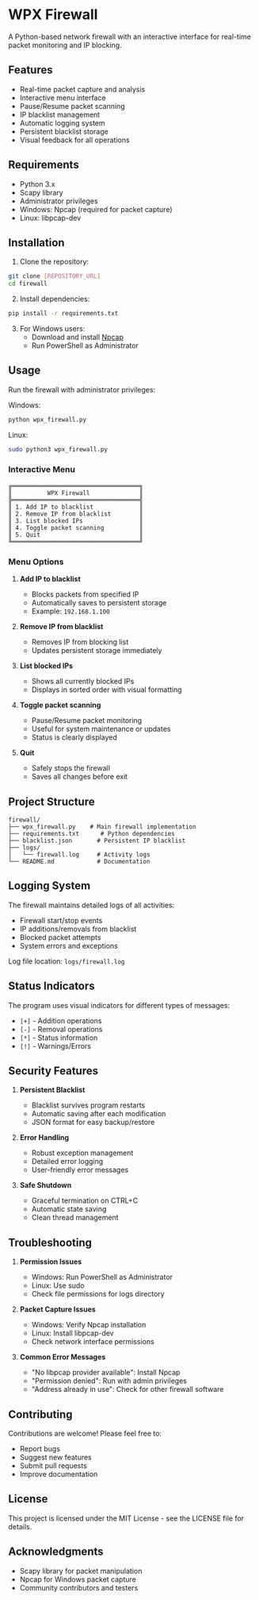 # WPX Firewall

A Python-based network firewall with an interactive interface for real-time packet monitoring and IP blocking.



## Features

- Real-time packet capture and analysis
- Interactive menu interface
- Pause/Resume packet scanning
- IP blacklist management
- Automatic logging system
- Persistent blacklist storage
- Visual feedback for all operations

## Requirements

- Python 3.x
- Scapy library
- Administrator privileges
- Windows: Npcap (required for packet capture)
- Linux: libpcap-dev

## Installation

1. Clone the repository:

```bash
git clone [REPOSITORY_URL]
cd firewall
```

2. Install dependencies:

```bash
pip install -r requirements.txt
```

3. For Windows users:
   - Download and install [Npcap](https://npcap.com/)
   - Run PowerShell as Administrator

## Usage

Run the firewall with administrator privileges:

Windows:

```bash
python wpx_firewall.py
```

Linux:

```bash
sudo python3 wpx_firewall.py
```

### Interactive Menu

```
╔════════════════════════════════════╗
║          WPX Firewall              ║
╠════════════════════════════════════╣
║ 1. Add IP to blacklist             ║
║ 2. Remove IP from blacklist        ║
║ 3. List blocked IPs                ║
║ 4. Toggle packet scanning          ║
║ 5. Quit                            ║
╚════════════════════════════════════╝
```

### Menu Options

1. **Add IP to blacklist**

   - Blocks packets from specified IP
   - Automatically saves to persistent storage
   - Example: `192.168.1.100`

2. **Remove IP from blacklist**

   - Removes IP from blocking list
   - Updates persistent storage immediately

3. **List blocked IPs**

   - Shows all currently blocked IPs
   - Displays in sorted order with visual formatting

4. **Toggle packet scanning**

   - Pause/Resume packet monitoring
   - Useful for system maintenance or updates
   - Status is clearly displayed

5. **Quit**
   - Safely stops the firewall
   - Saves all changes before exit

## Project Structure

```
firewall/
├── wpx_firewall.py    # Main firewall implementation
├── requirements.txt      # Python dependencies
├── blacklist.json       # Persistent IP blacklist
├── logs/
│   └── firewall.log     # Activity logs
└── README.md            # Documentation
```

## Logging System

The firewall maintains detailed logs of all activities:

- Firewall start/stop events
- IP additions/removals from blacklist
- Blocked packet attempts
- System errors and exceptions

Log file location: `logs/firewall.log`

## Status Indicators

The program uses visual indicators for different types of messages:

- `[+]` - Addition operations
- `[-]` - Removal operations
- `[*]` - Status information
- `[!]` - Warnings/Errors

## Security Features

1. **Persistent Blacklist**

   - Blacklist survives program restarts
   - Automatic saving after each modification
   - JSON format for easy backup/restore

2. **Error Handling**

   - Robust exception management
   - Detailed error logging
   - User-friendly error messages

3. **Safe Shutdown**
   - Graceful termination on CTRL+C
   - Automatic state saving
   - Clean thread management

## Troubleshooting

1. **Permission Issues**

   - Windows: Run PowerShell as Administrator
   - Linux: Use sudo
   - Check file permissions for logs directory

2. **Packet Capture Issues**

   - Windows: Verify Npcap installation
   - Linux: Install libpcap-dev
   - Check network interface permissions

3. **Common Error Messages**
   - "No libpcap provider available": Install Npcap
   - "Permission denied": Run with admin privileges
   - "Address already in use": Check for other firewall software

## Contributing

Contributions are welcome! Please feel free to:

- Report bugs
- Suggest new features
- Submit pull requests
- Improve documentation

## License

This project is licensed under the MIT License - see the LICENSE file for details.

## Acknowledgments

- Scapy library for packet manipulation
- Npcap for Windows packet capture
- Community contributors and testers
